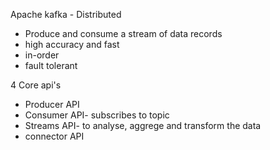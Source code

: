 Apache kafka - Distributed

- Produce and consume a stream of data records
- high accuracy and fast
- in-order
- fault tolerant







4 Core api's

- Producer API
- Consumer API- subscribes to topic
- Streams API- to analyse, aggrege and transform the data
- connector API